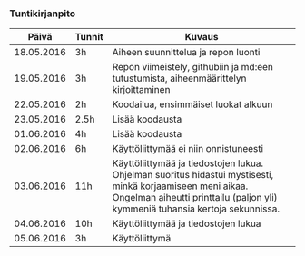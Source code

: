 ﻿### Tuntikirjanpito
Päivä | Tunnit | Kuvaus
--------------- | ----- | ------
18.05.2016 | 3h | Aiheen suunnittelua ja repon luonti
19.05.2016 | 3h | Repon viimeistely, githubiin ja md:een tutustumista, aiheenmäärittelyn kirjoittaminen
22.05.2016 | 2h | Koodailua, ensimmäiset luokat alkuun
23.05.2016 | 2.5h | Lisää koodausta
01.06.2016 | 4h | Lisää koodausta
02.06.2016 | 6h | Käyttöliittymää ei niin onnistuneesti
03.06.2016 | 11h | Käyttöliittymää ja tiedostojen lukua. Ohjelman suoritus hidastui mystisesti, minkä korjaamiseen meni aikaa. Ongelman aiheutti printtailu (paljon yli) kymmeniä tuhansia kertoja sekunnissa.  
04.06.2016 | 10h | Käyttöliittymää ja tiedostojen lukua
05.06.2016 | 3h | Käyttöliittymä 

